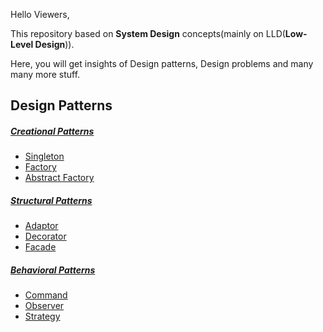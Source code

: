 Hello Viewers,

This repository based on **System Design** concepts(mainly on LLD(**Low-Level Design**)).

Here, you will get insights of Design patterns, Design problems and many many more stuff.

## Design Patterns
##### [Creational Patterns](https://github.com/Ishantgarg-web/LowLevelDesignEdu/tree/master/src/DesignPatterns/creational)
- [Singleton](https://github.com/Ishantgarg-web/LowLevelDesignEdu/tree/master/src/DesignPatterns/creational/singletonDesignPattern)
- [Factory](https://github.com/Ishantgarg-web/LowLevelDesignEdu/tree/master/src/DesignPatterns/creational/factoryDesignPattern)
- [Abstract Factory](https://github.com/Ishantgarg-web/LowLevelDesignEdu/tree/master/src/DesignPatterns/creational/AbstractFactory)

##### [Structural Patterns](https://github.com/Ishantgarg-web/LowLevelDesignEdu/tree/master/src/DesignPatterns/structural)
- [Adaptor](https://github.com/Ishantgarg-web/LowLevelDesignEdu/tree/master/src/DesignPatterns/structural/adaptorDesignPattern)
- [Decorator](https://github.com/Ishantgarg-web/LowLevelDesignEdu/tree/master/src/DesignPatterns/structural/decoratorDesignPattern)
- [Facade](https://github.com/Ishantgarg-web/LowLevelDesignEdu/tree/master/src/DesignPatterns/structural/facadeDesignPattern)

##### [Behavioral Patterns](https://github.com/Ishantgarg-web/LowLevelDesignEdu/tree/master/src/DesignPatterns/Behavioral)
- [Command](https://github.com/Ishantgarg-web/LowLevelDesignEdu/tree/master/src/DesignPatterns/Behavioral/commandDesignPattern)
- [Observer](https://github.com/Ishantgarg-web/LowLevelDesignEdu/tree/master/src/DesignPatterns/Behavioral/observerDesignPattern)
- [Strategy](https://github.com/Ishantgarg-web/LowLevelDesignEdu/tree/master/src/DesignPatterns/Behavioral/strategyDesignPattern)
